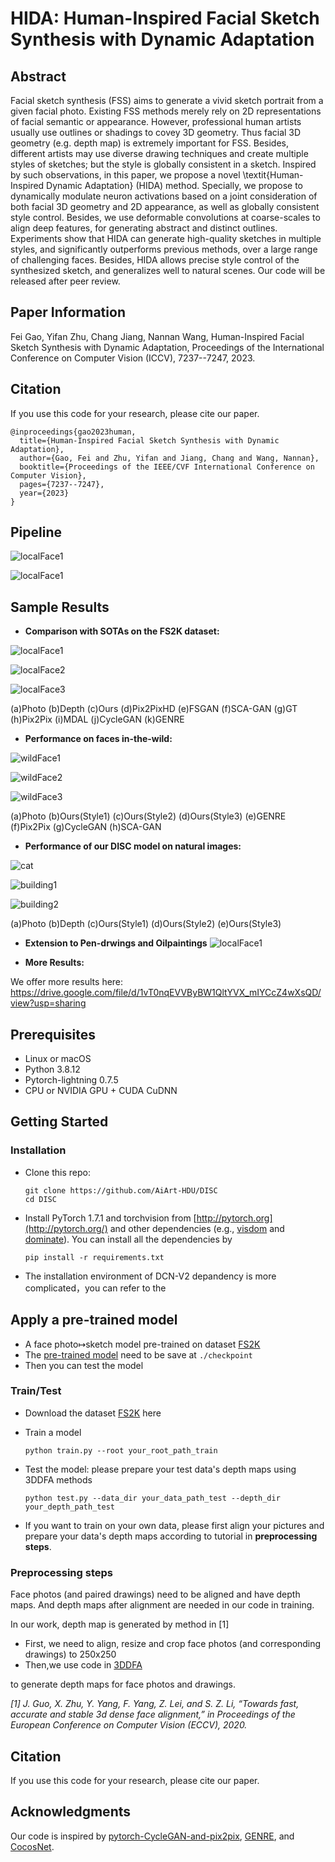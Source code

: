 # HIDA: Human-Inspired Facial Sketch Synthesis with Dynamic Adaptation

## Abstract
Facial sketch synthesis (FSS) aims to generate a vivid sketch portrait from a given facial photo.    Existing FSS methods merely rely on 2D representations of facial semantic or appearance. However, professional human artists usually use outlines or shadings to covey 3D geometry. Thus facial 3D geometry (e.g. depth map) is extremely important for FSS. Besides, different artists may use diverse drawing techniques and create multiple styles of sketches; but the style is globally consistent in a sketch. Inspired by such observations, in this paper, we propose a novel \textit{Human-Inspired Dynamic Adaptation} (HIDA) method. Specially, we propose to dynamically modulate neuron activations based on a joint consideration of both facial 3D geometry and 2D appearance, as well as globally consistent style control. Besides, we use deformable convolutions at coarse-scales to align deep features, for generating abstract and distinct outlines. Experiments show that HIDA can generate high-quality sketches in multiple styles, and significantly outperforms previous methods, over a large range of challenging faces. Besides, HIDA allows precise style control of the synthesized sketch, and generalizes well to natural scenes. Our code will be released after peer review. 

## Paper Information

Fei Gao, Yifan Zhu, Chang Jiang, Nannan Wang, Human-Inspired Facial Sketch Synthesis with Dynamic Adaptation, Proceedings of the International Conference on Computer Vision (ICCV), 7237--7247, 2023.

## Citation

 If you use this code for your research, please cite our paper. 

```
@inproceedings{gao2023human,
  title={Human-Inspired Facial Sketch Synthesis with Dynamic Adaptation},
  author={Gao, Fei and Zhu, Yifan and Jiang, Chang and Wang, Nannan},
  booktitle={Proceedings of the IEEE/CVF International Conference on Computer Vision},
  pages={7237--7247},
  year={2023}
}
```

## Pipeline

![localFace1](https://github.com/AiArt-HDU/DISC/blob/main/images/fig_pipeline.jpg)

![localFace1](https://github.com/AiArt-HDU/DISC/blob/main/images/fig_ida.jpg)

## Sample Results

- **Comparison with SOTAs on the FS2K dataset:**

![localFace1](https://github.com/AiArt-HDU/DISC/blob/main/images/localFace1.jpg)

![localFace2](https://github.com/AiArt-HDU/DISC/blob/main/images/localFace2.jpg)

![localFace3](https://github.com/AiArt-HDU/DISC/blob/main/images/localFace3.jpg)

(a)Photo   (b)Depth   (c)Ours   (d)Pix2PixHD   (e)FSGAN   (f)SCA-GAN   (g)GT   (h)Pix2Pix   (i)MDAL   (j)CycleGAN   (k)GENRE

- **Performance on faces in-the-wild:**

![wildFace1](https://github.com/AiArt-HDU/DISC/blob/main/images/wildFace1.jpg)

![wildFace2](https://github.com/AiArt-HDU/DISC/blob/main/images/wildFace2.jpg)

![wildFace3](https://github.com/AiArt-HDU/DISC/blob/main/images/wildFace3.jpg)

(a)Photo   (b)Ours(Style1)   (c)Ours(Style2)   (d)Ours(Style3)   (e)GENRE   (f)Pix2Pix   (g)CycleGAN   (h)SCA-GAN

-  **Performance of our DISC model on natural images:**

![cat](https://github.com/AiArt-HDU/DISC/blob/main/images/cat.png)

![building1](https://github.com/AiArt-HDU/DISC/blob/main/images/building1.png)

![building2](https://github.com/AiArt-HDU/DISC/blob/main/images/building2.png)

(a)Photo   (b)Depth   (c)Ours(Style1)   (d)Ours(Style2)   (e)Ours(Style3)

- **Extension to Pen-drwings and Oilpaintings**
![localFace1](https://github.com/AiArt-HDU/DISC/blob/main/images/fig_penoil.jpg)

- **More Results:**

We offer more results here: https://drive.google.com/file/d/1vT0nqEVVByBW1QltYVX_mIYCcZ4wXsQD/view?usp=sharing

## Prerequisites

- Linux or macOS
- Python 3.8.12
- Pytorch-lightning 0.7.5
- CPU or NVIDIA GPU + CUDA CuDNN

## Getting Started

### Installation

- Clone this repo:

  ```
  git clone https://github.com/AiArt-HDU/DISC
  cd DISC
  ```

- Install PyTorch 1.7.1 and torchvision from [http://pytorch.org](http://pytorch.org/) and other dependencies (e.g., [visdom](https://github.com/facebookresearch/visdom) and [dominate](https://github.com/Knio/dominate)). You can install all the dependencies by

  ```
  pip install -r requirements.txt
  ```

- The installation environment of DCN-V2 depandency is more complicated，you can refer to the 

  [official installation method]: https://github.com/EMI-Group/FaPN

## Apply a pre-trained model

- A face photo↦sketch model pre-trained on dataset [FS2K](https://drive.google.com/file/d/1ATeDl-Vu2Ztq3i0jeu9Qyap0MyOdg05v/view?usp=sharing)
- The [pre-trained model](https://drive.google.com/file/d/1q9S7nHaweH8OMmfVZ9Zv4FcHNHjfBsDy/view?usp=sharing) need to be save at `./checkpoint`
- Then you can test the model

### Train/Test

- Download the dataset [FS2K](https://drive.google.com/file/d/1ATeDl-Vu2Ztq3i0jeu9Qyap0MyOdg05v/view?usp=sharing) here

- Train a model

  ```
  python train.py --root your_root_path_train
  ```

- Test the model: please prepare your test data's depth maps using 3DDFA methods

  ```
  python test.py --data_dir your_data_path_test --depth_dir your_depth_path_test 
  ```

- If you want to train on your own data, please first align your pictures and prepare your data's depth maps according to tutorial in **preprocessing steps**.

### Preprocessing steps

Face photos (and paired drawings) need to be aligned and have depth maps. And depth maps after alignment are needed in our code in training.

In our work, depth map is generated by method in [1]

- First, we need to align, resize and crop face photos (and corresponding drawings) to 250x250
- Then,we use code in [3DDFA](https://github.com/cleardusk/3DDFA_V2)

 to generate depth maps for face photos and drawings.

*[1] J. Guo, X. Zhu, Y. Yang, F. Yang, Z. Lei, and S. Z. Li, “Towards fast, accurate and stable 3d dense face alignment,” in Proceedings of the European Conference on Computer Vision (ECCV), 2020.*

## Citation

 If you use this code for your research, please cite our paper. 

## Acknowledgments

Our code is inspired by [pytorch-CycleGAN-and-pix2pix](https://github.com/junyanz/pytorch-CycleGAN-and-pix2pix), [GENRE](https://github.com/fei-hdu/genre), and [CocosNet](https://github.com/microsoft/CoCosNet).


